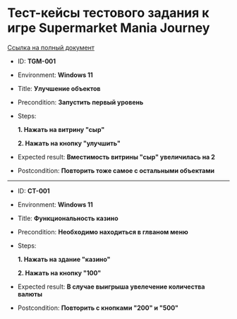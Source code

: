 # Тест-кейсы тестового задания к игре Supermarket Mania Journey
[Ссылка на полный документ](https://docs.google.com/spreadsheets/d/1tomvsX0zBePuxIos9axpju1whRBSAA7XZoI56QHxD3s/edit?usp=sharing)

- ID: **TGM-001**
- Environment: **Windows 11**
- Title: **Улучшение объектов**
- Precondition: **Запустить первый уровень**
- Steps: 

  **1. Нажать на витрину "сыр"**
  
  **2. Нажать на кнопку "улучшить"**
- Expected result: **Вместимость витрины "сыр" увеличилась на 2**
- Postcondition: **Повторить тоже самое с остальными объектами**

---

- ID: **CT-001**
- Environment: **Windows 11**
- Title: **Функциональность казино**
- Precondition: **Необходимо находиться в глваном меню**
- Steps: 

  **1. Нажать на здание "казино"**
  
  **2. Нажать на кнопку "100"**
- Expected result: **В случае выигрыша увелечение количества валюты**
- Postcondition: **Повторить с кнопками "200" и "500"**
